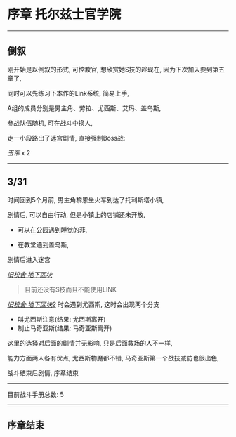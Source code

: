 # 序章 托尔兹士官学院

---

## 倒叙

刚开始是以倒叙的形式, 可控教官, 想欣赏她S技的趁现在, 因为下次加入要到第五章了, 

同时可以先练习下本作的Link系统, 简易上手, 

A组的成员分别是男主角、劳拉、尤西斯、艾玛、盖乌斯, 

参战队伍随机, 可在战斗中换人, 

走一小段路出了迷宫剧情, 直接强制Boss战:

*玉帘* x 2

---

## 3/31

时间回到5个月前, 男主角黎恩坐火车到达了托利斯塔小镇, 

剧情后, 可以自由行动, 但是小镇上的店铺还未开放, 

* 可以在公园遇到睡觉的菲, 

* 在教堂遇到盖乌斯, 

剧情后进入迷宫

*[旧校舍‧地下区块](/game/TheLegendOfHeroes/SenNoKiseki/locations/旧校舍‧地下区块.md#旧校舍地下区块)*

> 目前还没有S技而且不能使用LINK

*[旧校舍‧地下区块2](/game/TheLegendOfHeroes/SenNoKiseki/locations/旧校舍‧地下区块.md#旧校舍地下区块2)* 时会遇到尤西斯, 这时会出现两个分支

* 叫尤西斯注意(结果: 尤西斯离开)
* 制止马奇亚斯(结果: 马奇亚斯离开)

这里的选择对后面的剧情并无影响, 只是后面救场的人不一样, 

能力方面两人各有优点, 尤西斯物魔都不错, 马奇亚斯第一个战技减防也很出色, 

战斗结束后剧情, 序章结束

---

目前战斗手册总数: 5

---

## 序章结束